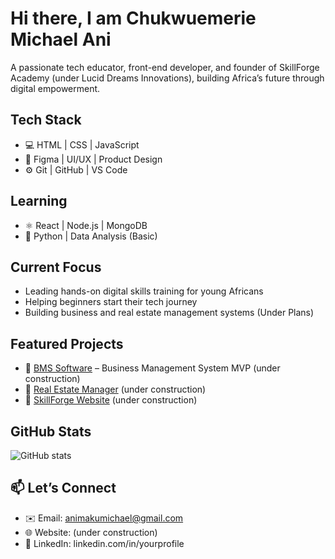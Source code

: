# Hi there, I am Chukwuemerie Michael Ani
A passionate tech educator, front-end developer, and founder of SkillForge Academy (under Lucid Dreams Innovations), building Africa’s future through digital empowerment.

## Tech Stack
- 💻 HTML | CSS | JavaScript
- 🎨 Figma | UI/UX | Product Design
- ⚙️ Git | GitHub | VS Code

## Learning
- ⚛️ React | Node.js | MongoDB
- 🐍 Python | Data Analysis (Basic)

## Current Focus
- Leading hands-on digital skills training for young Africans
- Helping beginners start their tech journey
- Building business and real estate management systems (Under Plans)

## Featured Projects
- 🔗 [BMS Software](https://github.com/yourrepo) – Business Management System MVP (under construction)
- 🔗 [Real Estate Manager](https://github.com/yourrepo) (under construction)
- 🔗 [SkillForge Website](https://github.com/yourrepo) (under construction)

## GitHub Stats
![GitHub stats](https://github-readme-stats.vercel.app/api?username=emeriem&show_icons=true&theme=radical)

## 📫 Let’s Connect
- ✉️ Email: animakumichael@gmail.com
- 🌐 Website: (under construction)
- 🔗 LinkedIn: linkedin.com/in/yourprofile

